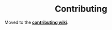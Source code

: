 <h1 align="center">
  Contributing
</h1>

Moved to the **[contributing wiki](https://github.com/pions/webrtc/wiki/Contributing)**.
